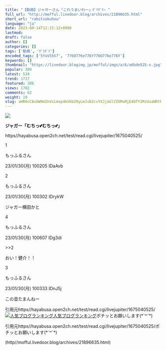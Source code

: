 ```yaml
---
title: "【動画】ジャガーさん「これうまいわー」ﾎﾞﾘﾎﾞﾘ~ "
full_url: "http://mofful.livedoor.blog/archives/21896635.html"
short_url: "rabitsokuhou"
language: "ja"
date: 2023-09-14T12:15:12+0900
lastmod: 
draft: false
author: []
categories: []
tags: ['動画', 'ﾎﾞﾘﾎﾞﾘ']
encoded_tags: ['5YuV55S7', '776O776e776Y776O776e776Y']
keywords: []
thumbnail: "https://livedoor.blogimg.jp/mofful/imgs/a/6/a6bde525-s.jpg"
popular: 309
latest: 534
trend: 1717
featured: 306
views: 1782
comments: 62
weight: 19
slug: aHR0cC8vbW9mZnVsLmxpdmVkb29yLmJsb2cvYXJjaGl2ZXMvMjE4OTY2MzUuaHRtbA==
---
```


![](https://livedoor.blogimg.jp/mofful/imgs/a/6/a6bde525-s.jpg)

<div><p><p><b>ジャガー「むちっ💕むちっ💕」</b></p> https//hayabusa.open2ch.net/test/read.cgi/livejupiter/1675040525/</p><p class='t_h'>1 <p>もっふるさん</p> <p> 23/01/30(月) 100205 IDaAvb</p></p><p class='t_h'>2 <p>もっふるさん</p> <p> 23/01/30(月) 100302 IDrykW</p></p> <p class='t_b'> ジャガー横田かと </p> <p class='t_h t_i'>4 <p>もっふるさん</p> <p> 23/01/30(月) 100607 IDg3di</p></p> <p class='t_b t_i'> <p class='anchor'>>>2</p>おい！健介！！ </p> <p class='t_h'>3 <p>もっふるさん</p> <p> 23/01/30(月) 100333 IDnJ5j</p></p> <p class='t_b'> この音たまんねー </p> 引用元https//hayabusa.open2ch.net/test/read.cgi/livejupiter/1675040525/<a href='//blog.with2.net/link/?2036932'><img title='人気ブログランキング' src='https//blog.with2.net/img/banner/banner_21.gif'></a><a href='//blog.with2.net/link/?2036932'>人気ブログランキング</a>ポチッとお願いします(*´꒳`*)<img alt='' src='https//www11.a8.net/0.gif?a8mat=3BDUGQ+4RHMA+2HOM+BS629' height='1' width='1' border='0'> <p>引用元https//hayabusa.open2ch.net/test/read.cgi/livejupiter/1675040525/ポチッとお願いします(*´꒳`*)</p></div>

(http//mofful.livedoor.blog/archives/21896635.html)
